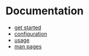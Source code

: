 # Documentation

- [get started](00-get-started.md)
- [configuration](10-configuration.md)
- [usage](usage/README.md)
- [man pages](man/sigil.md)
